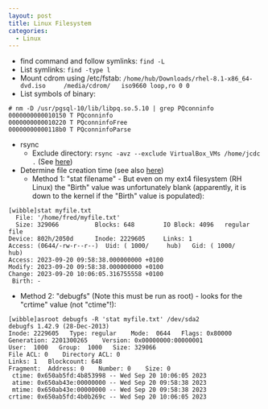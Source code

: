 ```yaml
---
layout: post
title: Linux Filesystem
categories:
  - Linux
---
```

* find command and follow symlinks: `find -L`
* List symlinks: `find -type l`
* Mount cdrom using /etc/fstab: `/home/hub/Downloads/rhel-8.1-x86_64-dvd.iso     /media/cdrom/   iso9660 loop,ro 0 0`
* List symbols of binary: 
```
# nm -D /usr/pgsql-10/lib/libpq.so.5.10 | grep PQconninfo
0000000000010150 T PQconninfo
0000000000010220 T PQconninfoFree
00000000000118b0 T PQconninfoParse
```
* rsync
  * Exclude directory: `rsync -avz --exclude VirtualBox_VMs /home/jcdc .` (See [here](https://www.thegeekstuff.com/2011/01/rsync-exclude-files-and-folders/))
* Determine file creation time (see also [here](https://kodekloud.com/blog/file-creation-time-linux/#:~:text=to%20our%20terminal.-,Find%20File%20Creation%20Date%2FTime%20Using%20ls%20Command,creation%20time%20of%20a%20file.))
  * Method 1: "stat filename" - But even on my ext4 filesystem (RH Linux) the "Birth" value was unfortunately blank (apparently, it is down to the kernel if the "Birth" value is populated):
```
[wibble]stat myfile.txt
  File: '/home/fred/myfile.txt'
  Size: 329066          Blocks: 648        IO Block: 4096   regular file
Device: 802h/2050d      Inode: 2229605     Links: 1
Access: (0644/-rw-r--r--)  Uid: ( 1000/     hub)   Gid: ( 1000/     hub)
Access: 2023-09-20 09:58:38.000000000 +0100
Modify: 2023-09-20 09:58:38.000000000 +0100
Change: 2023-09-20 10:06:05.316755558 +0100
 Birth: -
```
  * Method 2: "debugfs" (Note this must be run as root) - looks for the "crtime" value (not "ctime"!):   
```
[wibble]asroot debugfs -R 'stat myfile.txt' /dev/sda2
debugfs 1.42.9 (28-Dec-2013)
Inode: 2229605   Type: regular    Mode:  0644   Flags: 0x80000
Generation: 2201300265    Version: 0x00000000:00000001
User:  1000   Group:  1000   Size: 329066
File ACL: 0    Directory ACL: 0
Links: 1   Blockcount: 648
Fragment:  Address: 0    Number: 0    Size: 0
 ctime: 0x650ab5fd:4b853998 -- Wed Sep 20 10:06:05 2023
 atime: 0x650ab43e:00000000 -- Wed Sep 20 09:58:38 2023
 mtime: 0x650ab43e:00000000 -- Wed Sep 20 09:58:38 2023
crtime: 0x650ab5fd:4b0b269c -- Wed Sep 20 10:06:05 2023
```  

